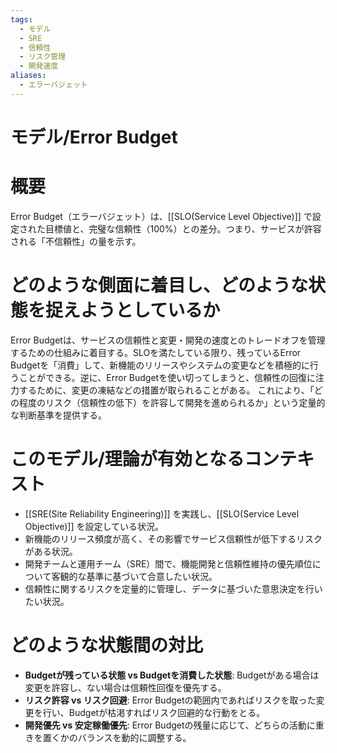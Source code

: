 ```yaml
---
tags:
  - モデル
  - SRE
  - 信頼性
  - リスク管理
  - 開発速度
aliases:
  - エラーバジェット
---
```

# モデル/Error Budget

# 概要
Error Budget（エラーバジェット）は、[[SLO(Service Level Objective)]] で設定された目標値と、完璧な信頼性（100%）との差分。つまり、サービスが許容される「不信頼性」の量を示す。

# どのような側面に着目し、どのような状態を捉えようとしているか
Error Budgetは、サービスの信頼性と変更・開発の速度とのトレードオフを管理するための仕組みに着目する。SLOを満たしている限り、残っているError Budgetを「消費」して、新機能のリリースやシステムの変更などを積極的に行うことができる。逆に、Error Budgetを使い切ってしまうと、信頼性の回復に注力するために、変更の凍結などの措置が取られることがある。
これにより、「どの程度のリスク（信頼性の低下）を許容して開発を進められるか」という定量的な判断基準を提供する。

# このモデル/理論が有効となるコンテキスト
* [[SRE(Site Reliability Engineering)]] を実践し、[[SLO(Service Level Objective)]] を設定している状況。
* 新機能のリリース頻度が高く、その影響でサービス信頼性が低下するリスクがある状況。
* 開発チームと運用チーム（SRE）間で、機能開発と信頼性維持の優先順位について客観的な基準に基づいて合意したい状況。
* 信頼性に関するリスクを定量的に管理し、データに基づいた意思決定を行いたい状況。

# どのような状態間の対比
* **Budgetが残っている状態 vs Budgetを消費した状態**: Budgetがある場合は変更を許容し、ない場合は信頼性回復を優先する。
* **リスク許容 vs リスク回避**: Error Budgetの範囲内であればリスクを取った変更を行い、Budgetが枯渇すればリスク回避的な行動をとる。
* **開発優先 vs 安定稼働優先**: Error Budgetの残量に応じて、どちらの活動に重きを置くかのバランスを動的に調整する。
